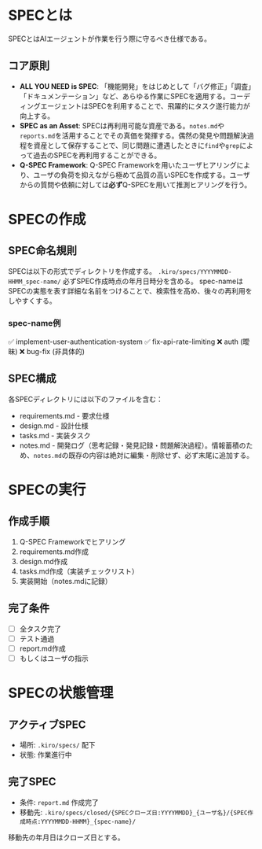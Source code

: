 # SPECとは
SPECとはAIエージェントが作業を行う際に守るべき仕様である。

## コア原則
- **ALL YOU NEED is SPEC**: 「機能開発」をはじめとして「バグ修正」「調査」「ドキュメンテーション」など、あらゆる作業にSPECを適用する。コーディングエージェントはSPECを利用することで、飛躍的にタスク遂行能力が向上する。
- **SPEC as an Asset**: SPECは再利用可能な資産である。`notes.md`や`reports.md`を活用することでその真価を発揮する。偶然の発見や問題解決過程を資産として保存することで、同じ問題に遭遇したときに`find`や`grep`によって過去のSPECを再利用することができる。
- **Q-SPEC Framework**: Q-SPEC Frameworkを用いたユーザヒアリングにより、ユーザの負荷を抑えながら極めて品質の高いSPECを作成する。ユーザからの質問や依頼に対しては**必ず**Q-SPECを用いて推測ヒアリングを行う。

# SPECの作成
## SPEC命名規則
SPECは以下の形式でディレクトリを作成する。
`.kiro/specs/YYYYMMDD-HHMM_spec-name/`
必ずSPEC作成時点の年月日時分を含める。
spec-nameはSPECの実態を表す詳細な名前をつけることで、検索性を高め、後々の再利用をしやすくする。

### spec-name例
✅ implement-user-authentication-system
✅ fix-api-rate-limiting
❌ auth (曖昧)
❌ bug-fix (非具体的)

## SPEC構成
各SPECディレクトリには以下のファイルを含む：
- requirements.md - 要求仕様
- design.md - 設計仕様  
- tasks.md - 実装タスク
- notes.md - 開発ログ（思考記録・発見記録・問題解決過程）。情報蓄積のため、`notes.md`の既存の内容は絶対に編集・削除せず、必ず末尾に追加する。

# SPECの実行
## 作成手順
1. Q-SPEC Frameworkでヒアリング
2. requirements.md作成
3. design.md作成
4. tasks.md作成（実装チェックリスト）
5. 実装開始（notes.mdに記録）

## 完了条件
- [ ] 全タスク完了
- [ ] テスト通過
- [ ] report.md作成
- [ ] もしくはユーザの指示

# SPECの状態管理
## アクティブSPEC
- 場所: `.kiro/specs/` 配下
- 状態: 作業進行中

## 完了SPEC
- 条件: `report.md` 作成完了
- 移動先: `.kiro/specs/closed/{SPECクローズ日:YYYYMMDD}_{ユーザ名}/{SPEC作成時点:YYYYMMDD-HHMM}_{spec-name}/`

移動先の年月日はクローズ日とする。
